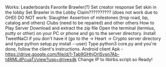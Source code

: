 Works:
Leaderboards
Favorite Brawler(?)
Set creator response
Set skin in the lobby
Set Brawler in the Lobby
Claim?????????? (does not work due to OHD)
DO NOT work:
Slaughter
Assertion of milestones (trop road, bp, catalog and others)
Clubs (need to be repaired)
and other others
How to Play
Server
Download and extract the zip file
Open the terminal (termius, putty or other) on your PC or phone and go to the server directory.
Install TweetNaCl if you don't have it (go to the -> Heart -> Crypto server directory and type python setup.py install --user)
Type python3 core.py and you're done, follow the client's instructions.
Android client
Apk - https://drive.google.com/file/d/1-Tab9GHhjOrlSvsn7Ab-t4RMLdPcuaTi/view?usp=drivesdk
Change IP to liblrbs.script.so
Ready!
